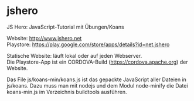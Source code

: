 # jshero
JS Hero: JavaScript-Tutorial mit Übungen/Koans

Website: http://www.jshero.net  
Playstore: https://play.google.com/store/apps/details?id=net.jshero

Statische Website: läuft lokal oder auf jeden Webserver.  
Die Playstore-App ist ein CORDOVA-Build (https://cordova.apache.org) der Website.

Das File js/koans-min/koans.js ist das gepackte JavaScript aller Dateien in js/koans.
Dazu muss man mit nodejs und dem Modul node-minify die Datei koans-min.js im Verzeichnis buildtools ausführen.
